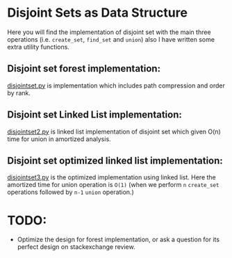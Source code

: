# Disjoint Sets as Data Structure

Here you will find the implementation of disjoint set with the main three operations (i.e. `create_set`, `find_set` and `union`) also I have written some extra utility functions.

## Disjoint set forest implementation:

[disjointset.py](https://github.com/amit-upadhyay-IT/next-py/blob/master/disjoint_set/disjointset.py) is implementation which includes path compression and order by rank.

## Disjoint set Linked List implementation:

[disjointset2.py](https://github.com/amit-upadhyay-IT/next-py/blob/master/disjoint_set/disjointset2.py) is linked list implementation of disjoint set which given O(n) time for union in amortized analysis.

## Disjoint set optimized linked list implementation:

[disjointset3.py](https://github.com/amit-upadhyay-IT/next-py/blob/master/disjoint_set/disjointset3.py) is the optimized implementation using linked list. Here the amortized time for union operation is `O(1)` (when we perform `n` `create_set` operations followed by `n-1` `union` operation.)


# TODO:

- Optimize the design for forest implementation, or ask a question for its perfect design on stackexchange review.

